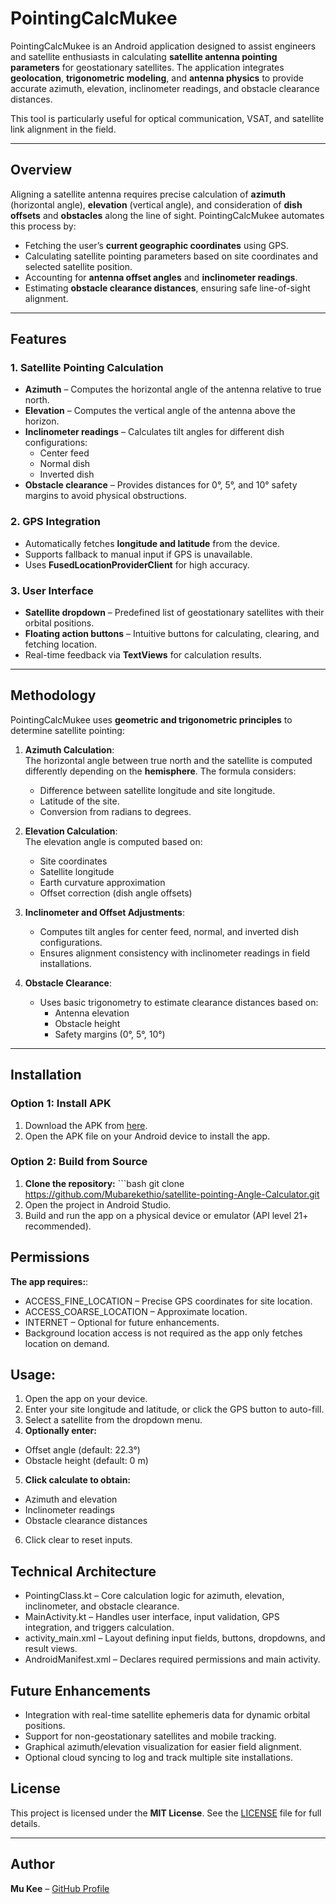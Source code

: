 # PointingCalcMukee

PointingCalcMukee is an Android application designed to assist engineers and satellite enthusiasts in calculating **satellite antenna pointing parameters** for geostationary satellites. The application integrates **geolocation**, **trigonometric modeling**, and **antenna physics** to provide accurate azimuth, elevation, inclinometer readings, and obstacle clearance distances.  

This tool is particularly useful for optical communication, VSAT, and satellite link alignment in the field.

---

## Overview

Aligning a satellite antenna requires precise calculation of **azimuth** (horizontal angle), **elevation** (vertical angle), and consideration of **dish offsets** and **obstacles** along the line of sight. PointingCalcMukee automates this process by:

- Fetching the user’s **current geographic coordinates** using GPS.
- Calculating satellite pointing parameters based on site coordinates and selected satellite position.
- Accounting for **antenna offset angles** and **inclinometer readings**.
- Estimating **obstacle clearance distances**, ensuring safe line-of-sight alignment.

---

## Features

### 1. Satellite Pointing Calculation
- **Azimuth** – Computes the horizontal angle of the antenna relative to true north.
- **Elevation** – Computes the vertical angle of the antenna above the horizon.
- **Inclinometer readings** – Calculates tilt angles for different dish configurations:
  - Center feed
  - Normal dish
  - Inverted dish
- **Obstacle clearance** – Provides distances for 0°, 5°, and 10° safety margins to avoid physical obstructions.

### 2. GPS Integration
- Automatically fetches **longitude and latitude** from the device.
- Supports fallback to manual input if GPS is unavailable.
- Uses **FusedLocationProviderClient** for high accuracy.

### 3. User Interface
- **Satellite dropdown** – Predefined list of geostationary satellites with their orbital positions.
- **Floating action buttons** – Intuitive buttons for calculating, clearing, and fetching location.
- Real-time feedback via **TextViews** for calculation results.

---

## Methodology

PointingCalcMukee uses **geometric and trigonometric principles** to determine satellite pointing:

1. **Azimuth Calculation**:  
   The horizontal angle between true north and the satellite is computed differently depending on the **hemisphere**. The formula considers:
   - Difference between satellite longitude and site longitude.
   - Latitude of the site.
   - Conversion from radians to degrees.

2. **Elevation Calculation**:  
   The elevation angle is computed based on:
   - Site coordinates
   - Satellite longitude
   - Earth curvature approximation
   - Offset correction (dish angle offsets)

3. **Inclinometer and Offset Adjustments**:  
   - Computes tilt angles for center feed, normal, and inverted dish configurations.
   - Ensures alignment consistency with inclinometer readings in field installations.

4. **Obstacle Clearance**:  
   - Uses basic trigonometry to estimate clearance distances based on:
     - Antenna elevation
     - Obstacle height
     - Safety margins (0°, 5°, 10°)

---


 ## Installation

### Option 1: Install APK
1. Download the APK from [here](https://github.com/Mubarekethio/satellite-pointing-Angle-Calculator/releases/download/V1.12/sat-pointing-calculator.apk).  
2. Open the APK file on your Android device to install the app.

### Option 2: Build from Source
  1. **Clone the repository:**
    ```bash
    git clone https://github.com/Mubarekethio/satellite-pointing-Angle-Calculator.git
  2. Open the project in Android Studio.
  3. Build and run the app on a physical device or emulator (API level 21+ recommended).

## Permissions

**The app requires:**:  
   - ACCESS_FINE_LOCATION – Precise GPS coordinates for site location.
   - ACCESS_COARSE_LOCATION – Approximate location.
   - INTERNET – Optional for future enhancements.
   - Background location access is not required as the app only fetches location on demand.
     
## Usage:
1. Open the app on your device.
2. Enter your site longitude and latitude, or click the GPS button to auto-fill.
3. Select a satellite from the dropdown menu.
4. **Optionally enter:**
  - Offset angle (default: 22.3°)
  - Obstacle height (default: 0 m)

5. **Click calculate to obtain:**
  - Azimuth and elevation
  - Inclinometer readings
  - Obstacle clearance distances
    
6. Click clear to reset inputs.

## Technical Architecture

   - PointingClass.kt – Core calculation logic for azimuth, elevation, inclinometer, and obstacle clearance.
   - MainActivity.kt – Handles user interface, input validation, GPS integration, and triggers calculation.
   - activity_main.xml – Layout defining input fields, buttons, dropdowns, and result views.
   - AndroidManifest.xml – Declares required permissions and main activity.

## Future Enhancements

  - Integration with real-time satellite ephemeris data for dynamic orbital positions.
  - Support for non-geostationary satellites and mobile tracking.
  - Graphical azimuth/elevation visualization for easier field alignment.
  - Optional cloud syncing to log and track multiple site installations.

## License

This project is licensed under the **MIT License**. See the [LICENSE](LICENSE) file for full details.

---

## Author

**Mu Kee** – [GitHub Profile](https://github.com/Mubarekethio)



